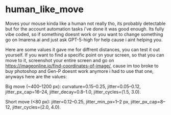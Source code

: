 # human_like_move
Moves your mouse kinda like a human not really tho, its probably detectable but for the account automation tasks i've done it was good enough. Its fully vibe coded, so if something doesnt work or you want to change something go on lmarena.ai and just ask GPT-5-high for help cause i aint helping you.

Here are some values it gave me for diffrent distances, you can test it out yourself. If you want to find a specific point on your screen, so that you can move to it, screenshot your entire screen and go on https://imageonline.io/find-coordinates-of-image/, cause im too broke to buy photoshop and Gen-P doesnt work anymore i had to use that one, anyways here are the values: 

Big move (~400–1200 px): curvature=0.15–0.25, jitter=0.05–0.12, jitter_px_cap=16–24, jitter_decay=0.8–1.0, jitter_cycles=(1.5, 3.0).

Short move (<80 px): jitter=0.12–0.25, jitter_min_px=1–2 px, jitter_px_cap=8–12, jitter_cycles=(2.0, 4.0).
